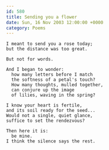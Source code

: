 ```yaml
---
id: 580
title: Sending you a flower
date: Sun, 16 Nov 2003 12:00:00 +0000
category: Poems
---
```


    I meant to send you a rose today;  
    but the distance was too great.

    But not for words.

    And I began to wonder:  
      how many letters before I match  
      the softness of a petal's touch?  
      How many thoughts, mulled together,  
      can conjure up the image  
      of lilies, waving in the spring?

    I know your heart is fertile,  
    and its soil ready for the seed...  
    Would not a single, quiet glance,  
    suffice to set the rendezvous?

    Then here it is:  
      be mine.  
    I think the silence says the rest.


